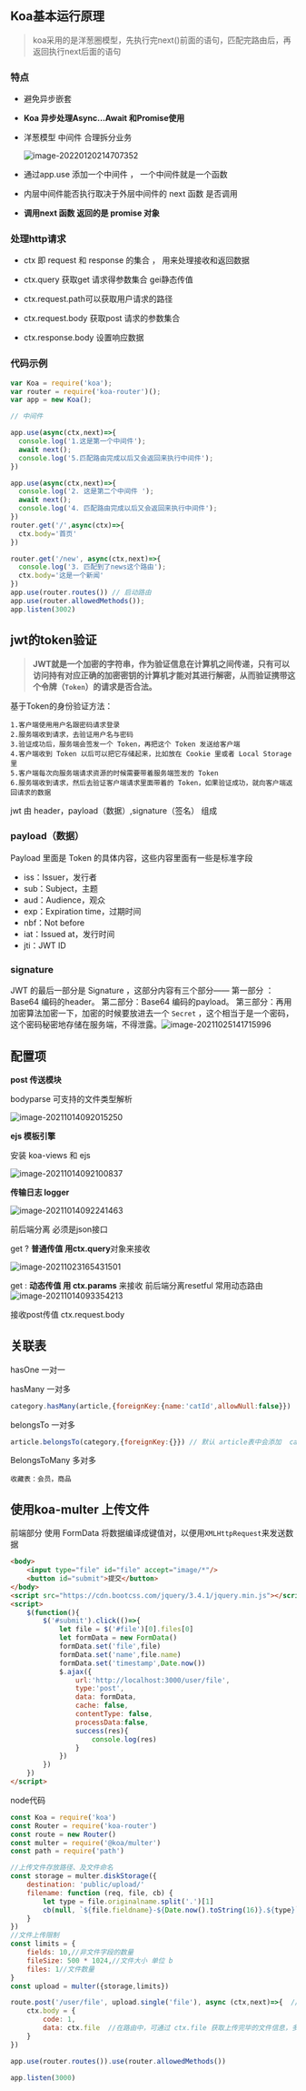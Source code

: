 ## Koa基本运行原理

> koa采用的是洋葱圈模型，先执行完next()前面的语句，匹配完路由后，再返回执行next后面的语句

### 特点

- 避免异步嵌套 

- **Koa 异步处理Async...Await 和Promise使用**

- 洋葱模型  中间件  合理拆分业务 

  ![image-20220120214707352](https://gitee.com/youngstory/images/raw/master/img/202201202147449.png)

- 通过app.use  添加一个中间件 ， 一个中间件就是一个函数 

- 内层中间件能否执行取决于外层中间件的 next 函数 是否调用 

- **调用next  函数 返回的是 promise 对象**

### 处理http请求

- ctx 即 request 和 response 的集合 ， 用来处理接收和返回数据  

- ctx.query  获取get 请求得参数集合   gei静态传值 

- ctx.request.path可以获取用户请求的路径 

- ctx.request.body 获取post 请求的参数集合 

- ctx.response.body  设置响应数据 

### 代码示例

```js
var Koa = require('koa');
var router = require('koa-router')();
var app = new Koa();

// 中间件 

app.use(async(ctx,next)=>{
  console.log('1.这是第一个中间件');
  await next();
  console.log('5.匹配路由完成以后又会返回来执行中间件');
})

app.use(async(ctx,next)=>{
  console.log('2. 这是第二个中间件 ');
  await next();
  console.log('4. 匹配路由完成以后又会返回来执行中间件');
})
router.get('/',async(ctx)=>{
  ctx.body='首页'
})

router.get('/new', async(ctx,next)=>{
  console.log('3. 匹配到了news这个路由');
  ctx.body='这是一个新闻'
})
app.use(router.routes()) // 启动路由
app.use(router.allowedMethods());
app.listen(3002)


```

## **jwt的token验证**

> **JWT就是一个加密的字符串，作为验证信息在计算机之间传递，只有可以访问持有对应正确的加密密钥的计算机才能对其进行解密，从而验证携带这个令牌（`Token`）的请求是否合法。**

基于Token的身份验证方法：

```
1.客户端使用用户名跟密码请求登录
2.服务端收到请求，去验证用户名与密码
3.验证成功后，服务端会签发一个 Token，再把这个 Token 发送给客户端
4.客户端收到 Token 以后可以把它存储起来，比如放在 Cookie 里或者 Local Storage 里
5.客户端每次向服务端请求资源的时候需要带着服务端签发的 Token
6.服务端收到请求，然后去验证客户端请求里面带着的 Token，如果验证成功，就向客户端返回请求的数据
```

jwt 由 header，payload（数据）,signature（签名） 组成

### payload（数据）

Payload 里面是 Token 的具体内容，这些内容里面有一些是标准字段

- iss：Issuer，发行者
- sub：Subject，主题
- aud：Audience，观众
- exp：Expiration time，过期时间
- nbf：Not before
- iat：Issued at，发行时间
- jti：JWT ID

### signature

JWT 的最后一部分是 Signature ，这部分内容有三个部分——
  第一部分 ：Base64 编码的header。
  第二部分：Base64 编码的payload。
  第三部分：再用加密算法加密一下，加密的时候要放进去一个 `Secret` ，这个相当于是一个密码，这个密码秘密地存储在服务端，不得泄露。![image-20211025141715996](https://gitee.com/youngstory/images/raw/master/img/202110251417258.png)

## 配置项

**post  传送模块**  

 bodyparse  可支持的文件类型解析  

<img src="https://gitee.com/youngstory/images/raw/master/img/202110231653916.png" alt="image-20211014092015250"  />

**ejs 模板引擎**  

安装 koa-views 和  ejs  

![image-20211014092100837](https://gitee.com/youngstory/images/raw/master/img/202110231653575.png)

**传输日志 logger**  

![image-20211014092241463](https://gitee.com/youngstory/images/raw/master/img/202110231653010.png)

前后端分离  必须是json接口 

get  ? **普通传值   用ctx.query**对象来接收

![image-20211023165431501](https://gitee.com/youngstory/images/raw/master/img/202110231654587.png)

get  : **动态传值    用 ctx.params** 来接收    前后端分离resetful 常用动态路由 ![image-20211014093354213](https://gitee.com/youngstory/images/raw/master/img/202110231654915.png)

接收post传值  ctx.request.body

## 关联表

hasOne  一对一

hasMany 一对多

```js
category.hasMany(article,{foreignKey:{name:'catId',allowNull:false}})   
```

belongsTo  一对多

```js
article.belongsTo(category,{foreignKey:{}}) // 默认 article表中会添加  categoryId字段 
```

BelongsToMany 多对多 

```
收藏表：会员，商品
```

## 使用koa-multer 上传文件 

前端部分  使用 FormData 将数据编译成键值对，以便用`XMLHttpRequest`来发送数据

```html
<body>
    <input type="file" id="file" accept="image/*"/>
    <button id="submit">提交</button>
</body>
<script src="https://cdn.bootcss.com/jquery/3.4.1/jquery.min.js"></script>
<script>
    $(function(){
        $('#submit').click(()=>{
            let file = $('#file')[0].files[0]
            let formData = new FormData()
            formData.set('file',file)
            formData.set('name',file.name)
            formData.set('timestamp',Date.now())
            $.ajax({
                url:'http://localhost:3000/user/file',
                type:'post',
                data: formData,
                cache: false,
                contentType: false,
                processData:false,
                success(res){
                    console.log(res)
                }
            })
        })
    })
</script>
```

node代码

```javascript
const Koa = require('koa')
const Router = require('koa-router')
const route = new Router()
const multer = require('@koa/multer')
const path = require('path')

//上传文件存放路径、及文件命名
const storage = multer.diskStorage({
    destination: 'public/upload/'
    filename: function (req, file, cb) {
        let type = file.originalname.split('.')[1]
        cb(null, `${file.fieldname}-${Date.now().toString(16)}.${type}`) //为了命名不重复，我使用时间戳转为16进制作为文件命名
    }
})
//文件上传限制
const limits = {
    fields: 10,//非文件字段的数量
    fileSize: 500 * 1024,//文件大小 单位 b
    files: 1//文件数量
}
const upload = multer({storage,limits})

route.post('/user/file', upload.single('file'), async (ctx,next)=>{  // 上传多个文件用 fields 
    ctx.body = {
        code: 1,
        data: ctx.file  //在路由中，可通过 ctx.file 获取上传完毕的文件信息，多文件上传可通过 ctx.files 获取
    }
})

app.use(router.routes()).use(router.allowedMethods())

app.listen(3000)
```





 